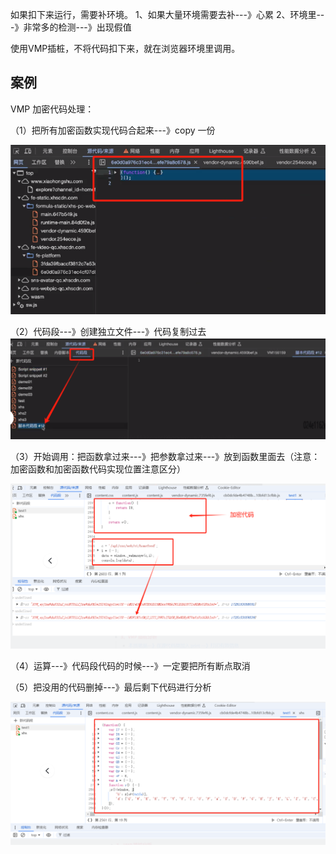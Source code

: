 如果扣下来运行，需要补环境。
1、如果大量环境需要去补---》心累
2、环境里---》非常多的检测---》出现假值

使用VMP插桩，不将代码扣下来，就在浏览器环境里调用。

## **案例**

VMP 加密代码处理：



（1）把所有加密函数实现代码合起来---》copy 一份

![](.topwrite/assets/image_1727531683522.png)

（2）代码段---》创建独立文件---》代码复制过去
![](.topwrite/assets/image_1727531705237.png)

（3）开始调用：把函数拿过来---》把参数拿过来---》放到函数里面去（注意：加密函数和加密函数代码实现位置注意区分）

![](.topwrite/assets/image_1727531738497.png)

（4）运算---》代码段代码的时候---》一定要把所有断点取消



（5）把没用的代码删掉---》最后剩下代码进行分析

![](.topwrite/assets/image_1727531757720.png)

